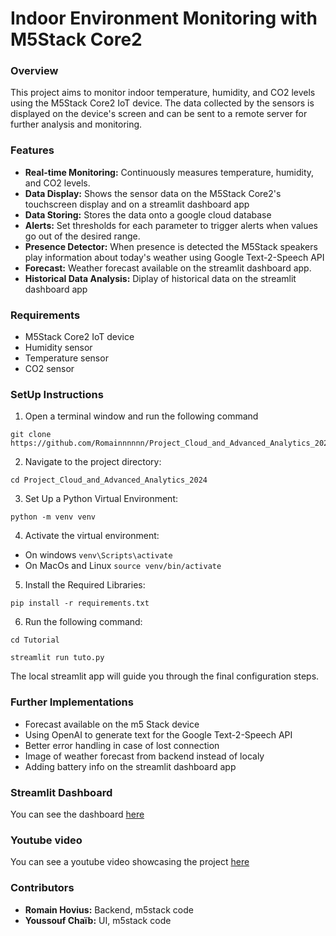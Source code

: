 # Indoor Environment Monitoring with M5Stack Core2

### Overview

This project aims to monitor indoor temperature, humidity, and CO2 levels using the M5Stack Core2 IoT device. The data collected by the sensors is displayed on the device's screen and can be sent to a remote server for further analysis and monitoring.

### Features
- **Real-time Monitoring:** Continuously measures temperature, humidity, and CO2 levels.
- **Data Display:** Shows the sensor data on the M5Stack Core2's touchscreen display and on a streamlit dashboard app
- **Data Storing:** Stores the data onto a google cloud database
- **Alerts:** Set thresholds for each parameter to trigger alerts when values go out of the desired range.
- **Presence Detector:** When presence is detected the M5Stack speakers play information about today's weather using Google Text-2-Speech API
- **Forecast:** Weather forecast available on the streamlit dashboard app.
- **Historical Data Analysis:** Diplay of historical data on the streamlit dashboard app

### Requirements
- M5Stack Core2 IoT device
- Humidity sensor
- Temperature sensor
- CO2 sensor

### SetUp Instructions
1. Open a terminal window and run the following command
```
git clone https://github.com/Romainnnnnn/Project_Cloud_and_Advanced_Analytics_2024/
```
2. Navigate to the project directory:
```
cd Project_Cloud_and_Advanced_Analytics_2024
```
3. Set Up a Python Virtual Environment:
```
python -m venv venv
```
4. Activate the virtual environment:
- On windows ```venv\Scripts\activate```
- On MacOs and Linux ```source venv/bin/activate```


5. Install the Required Libraries:
```
pip install -r requirements.txt
```
6. Run the following command:
```
cd Tutorial
```
```
streamlit run tuto.py
```
The local streamlit app will guide you through the final configuration steps.

### Further Implementations
- Forecast available on the m5 Stack device
- Using OpenAI to generate text for the Google Text-2-Speech API
- Better error handling in case of lost connection
- Image of weather forecast from backend instead of localy
- Adding battery info on the streamlit dashboard app


### Streamlit Dashboard
You can see the dashboard [here](https://homemonitoring-q7qdvoyxja-oa.a.run.app)

### Youtube video
You can see a youtube video showcasing the project [here]()

### Contributors

- **Romain Hovius:** Backend, m5stack code
- **Youssouf Chaïb:** UI, m5stack code








